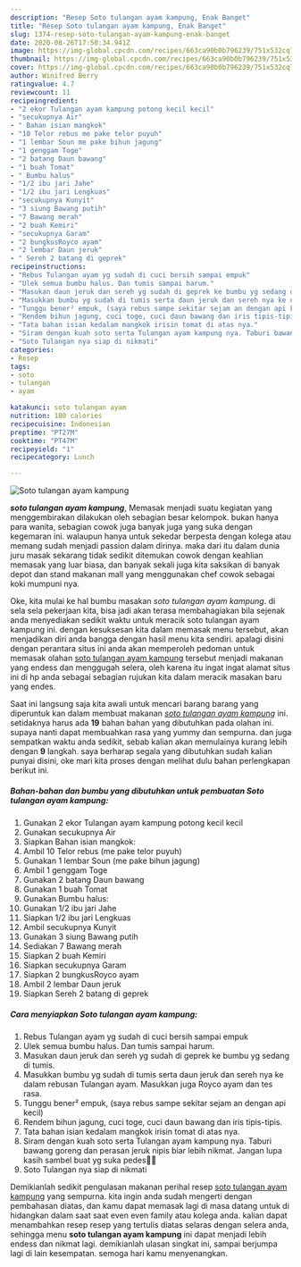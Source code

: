 ```yaml
---
description: "Resep Soto tulangan ayam kampung, Enak Banget"
title: "Resep Soto tulangan ayam kampung, Enak Banget"
slug: 1374-resep-soto-tulangan-ayam-kampung-enak-banget
date: 2020-08-26T17:50:34.941Z
image: https://img-global.cpcdn.com/recipes/663ca90b0b796239/751x532cq70/soto-tulangan-ayam-kampung-foto-resep-utama.jpg
thumbnail: https://img-global.cpcdn.com/recipes/663ca90b0b796239/751x532cq70/soto-tulangan-ayam-kampung-foto-resep-utama.jpg
cover: https://img-global.cpcdn.com/recipes/663ca90b0b796239/751x532cq70/soto-tulangan-ayam-kampung-foto-resep-utama.jpg
author: Winifred Berry
ratingvalue: 4.7
reviewcount: 11
recipeingredient:
- "2 ekor Tulangan ayam kampung potong kecil kecil"
- "secukupnya Air"
- " Bahan isian mangkok"
- "10 Telor rebus me pake telor puyuh"
- "1 lembar Soun me pake bihun jagung"
- "1 genggam Toge"
- "2 batang Daun bawang"
- "1 buah Tomat"
- " Bumbu halus"
- "1/2 ibu jari Jahe"
- "1/2 ibu jari Lengkuas"
- "secukupnya Kunyit"
- "3 siung Bawang putih"
- "7 Bawang merah"
- "2 buah Kemiri"
- "secukupnya Garam"
- "2 bungkusRoyco ayam"
- "2 lembar Daun jeruk"
- " Sereh 2 batang di geprek"
recipeinstructions:
- "Rebus Tulangan ayam yg sudah di cuci bersih sampai empuk"
- "Ulek semua bumbu halus. Dan tumis sampai harum."
- "Masukan daun jeruk dan sereh yg sudah di geprek ke bumbu yg sedang di tumis."
- "Masukkan bumbu yg sudah di tumis serta daun jeruk dan sereh nya ke dalam rebusan Tulangan ayam. Masukkan juga Royco ayam dan tes rasa."
- "Tunggu bener² empuk, (saya rebus sampe sekitar sejam an dengan api kecil)"
- "Rendem bihun jagung, cuci toge, cuci daun bawang dan iris tipis-tipis."
- "Tata bahan isian kedalam mangkok irisin tomat di atas nya."
- "Siram dengan kuah soto serta Tulangan ayam kampung nya. Taburi bawang goreng dan perasan jeruk nipis biar lebih nikmat. Jangan lupa kasih sambel buat yg suka pedes🤤🤤"
- "Soto Tulangan nya siap di nikmati"
categories:
- Resep
tags:
- soto
- tulangan
- ayam

katakunci: soto tulangan ayam 
nutrition: 180 calories
recipecuisine: Indonesian
preptime: "PT27M"
cooktime: "PT47M"
recipeyield: "1"
recipecategory: Lunch

---
```



![Soto tulangan ayam kampung](https://img-global.cpcdn.com/recipes/663ca90b0b796239/751x532cq70/soto-tulangan-ayam-kampung-foto-resep-utama.jpg)

<b><i>soto tulangan ayam kampung</i></b>, Memasak menjadi suatu kegiatan yang menggembirakan dilakukan oleh sebagian besar kelompok. bukan hanya para wanita, sebagian cowok juga banyak juga yang suka dengan kegemaran ini. walaupun hanya untuk sekedar berpesta dengan kolega atau memang sudah menjadi passion dalam dirinya. maka dari itu dalam dunia juru masak sekarang tidak sedikit ditemukan cowok dengan keahlian memasak yang luar biasa, dan banyak sekali juga kita saksikan di banyak depot dan stand makanan mall yang menggunakan chef cowok sebagai koki mumpuni nya.



Oke, kita mulai ke hal bumbu masakan <i>soto tulangan ayam kampung</i>. di sela sela pekerjaan kita, bisa jadi akan terasa membahagiakan bila sejenak anda menyediakan sedikit waktu untuk meracik soto tulangan ayam kampung ini. dengan kesuksesan kita dalam memasak menu tersebut, akan menjadikan diri anda bangga dengan hasil menu kita sendiri. apalagi disini dengan perantara situs ini anda akan memperoleh pedoman untuk memasak olahan <u>soto tulangan ayam kampung</u> tersebut menjadi makanan yang endess dan menggugah selera, oleh karena itu ingat ingat alamat situs ini di hp anda sebagai sebagian rujukan kita dalam meracik masakan baru yang endes.


Saat ini langsung saja kita awali untuk mencari barang barang yang diperuntuk kan dalam membuat makanan <u><i>soto tulangan ayam kampung</i></u> ini. setidaknya harus ada <b>19</b> bahan bahan yang dibutuhkan pada olahan ini. supaya nanti dapat membuahkan rasa yang yummy dan sempurna. dan juga sempatkan waktu anda sedikit, sebab kalian akan memulainya kurang lebih dengan <b>9</b> langkah. saya berharap segala yang dibutuhkan sudah kalian punyai disini, oke mari kita proses dengan melihat dulu bahan perlengkapan berikut ini.

<!--inarticleads1-->

##### Bahan-bahan dan bumbu yang dibutuhkan untuk pembuatan Soto tulangan ayam kampung:

1. Gunakan 2 ekor Tulangan ayam kampung potong kecil kecil
1. Gunakan secukupnya Air
1. Siapkan  Bahan isian mangkok:
1. Ambil 10 Telor rebus (me pake telor puyuh)
1. Gunakan 1 lembar Soun (me pake bihun jagung)
1. Ambil 1 genggam Toge
1. Gunakan 2 batang Daun bawang
1. Gunakan 1 buah Tomat
1. Gunakan  Bumbu halus:
1. Gunakan 1/2 ibu jari Jahe
1. Siapkan 1/2 ibu jari Lengkuas
1. Ambil secukupnya Kunyit
1. Gunakan 3 siung Bawang putih
1. Sediakan 7 Bawang merah
1. Siapkan 2 buah Kemiri
1. Siapkan secukupnya Garam
1. Siapkan 2 bungkusRoyco ayam
1. Ambil 2 lembar Daun jeruk
1. Siapkan  Sereh 2 batang di geprek




<!--inarticleads2-->

##### Cara menyiapkan Soto tulangan ayam kampung:

1. Rebus Tulangan ayam yg sudah di cuci bersih sampai empuk
1. Ulek semua bumbu halus. Dan tumis sampai harum.
1. Masukan daun jeruk dan sereh yg sudah di geprek ke bumbu yg sedang di tumis.
1. Masukkan bumbu yg sudah di tumis serta daun jeruk dan sereh nya ke dalam rebusan Tulangan ayam. Masukkan juga Royco ayam dan tes rasa.
1. Tunggu bener² empuk, (saya rebus sampe sekitar sejam an dengan api kecil)
1. Rendem bihun jagung, cuci toge, cuci daun bawang dan iris tipis-tipis.
1. Tata bahan isian kedalam mangkok irisin tomat di atas nya.
1. Siram dengan kuah soto serta Tulangan ayam kampung nya. Taburi bawang goreng dan perasan jeruk nipis biar lebih nikmat. Jangan lupa kasih sambel buat yg suka pedes🤤🤤
1. Soto Tulangan nya siap di nikmati




Demikianlah sedikit pengulasan makanan perihal resep <u>soto tulangan ayam kampung</u> yang sempurna. kita ingin anda sudah mengerti dengan pembahasan diatas, dan kamu dapat memasak lagi di masa datang untuk di hidangkan dalam saat saat even even family atau kolega anda. kalian dapat menambahkan resep resep yang tertulis diatas selaras dengan selera anda, sehingga menu <b>soto tulangan ayam kampung</b> ini dapat menjadi lebih endess dan nikmat lagi. demikianlah ulasan singkat ini, sampai berjumpa lagi di lain kesempatan. semoga hari kamu menyenangkan.

